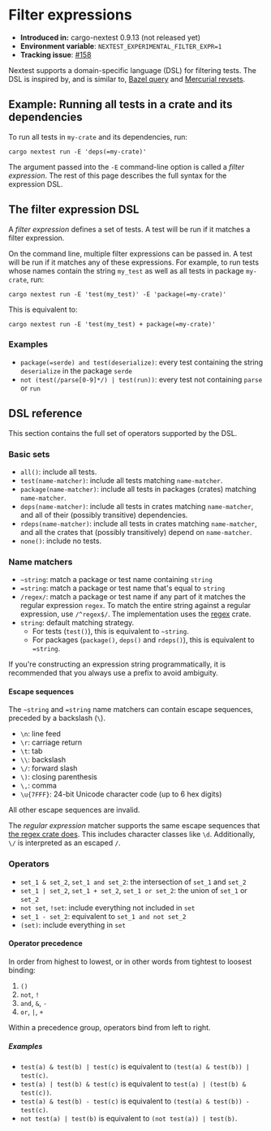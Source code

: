 # Filter expressions

* **Introduced in:** cargo-nextest 0.9.13 (not released yet)
* **Environment variable**: `NEXTEST_EXPERIMENTAL_FILTER_EXPR=1`
* **Tracking issue**: [#158](https://github.com/nextest-rs/nextest/issues/158)

Nextest supports a domain-specific language (DSL) for filtering tests. The DSL is inspired by, and is similar to, [Bazel query](https://bazel.build/docs/query-how-to) and [Mercurial revsets](https://www.mercurial-scm.org/repo/hg/help/revsets).

## Example: Running all tests in a crate and its dependencies

To run all tests in `my-crate` and its dependencies, run:

```
cargo nextest run -E 'deps(=my-crate)'
```

The argument passed into the `-E` command-line option is called a *filter expression*. The rest of this page describes the full syntax for the expression DSL.

## The filter expression DSL

A *filter expression* defines a set of tests. A test will be run if it matches a filter expression.

On the command line, multiple filter expressions can be passed in. A test will be run if it matches any of these expressions. For example, to run tests whose names contain the string `my_test` as well as all tests in package `my-crate`, run:

```
cargo nextest run -E 'test(my_test)' -E 'package(=my-crate)'
```

This is equivalent to:

```
cargo nextest run -E 'test(my_test) + package(=my-crate)'
```

### Examples

- `package(=serde) and test(deserialize)`: every test containing the string `deserialize` in the package `serde`
- `not (test(/parse[0-9]*/) | test(run))`: every test not containing `parse` or `run`

## DSL reference

This section contains the full set of operators supported by the DSL.

### Basic sets

- `all()`: include all tests.
- `test(name-matcher)`: include all tests matching `name-matcher`.
- `package(name-matcher)`: include all tests in packages (crates) matching `name-matcher`.
- `deps(name-matcher)`: include all tests in crates matching `name-matcher`, and all of their (possibly transitive) dependencies.
- `rdeps(name-matcher)`: include all tests in crates matching `name-matcher`, and all the crates that (possibly transitively) depend on `name-matcher`.
- `none()`: include no tests.

### Name matchers

- `~string`: match a package or test name containing `string`
- `=string`: match a package or test name that's equal to `string`
- `/regex/`: match a package or test name if any part of it matches the regular expression `regex`. To match the entire string against a regular expression, use `/^regex$/`. The implementation uses the [regex](https://github.com/rust-lang/regex) crate.
- `string`: default matching strategy.
    - For tests (`test()`), this is equivalent to `~string`.
    - For packages (`package()`, `deps()` and `rdeps()`), this is equivalent to `=string`.

If you're constructing an expression string programmatically, it is recommended that you always use a prefix to avoid ambiguity.

#### Escape sequences

The `~string` and `=string` name matchers can contain escape sequences, preceded by a backslash (`\`).

* `\n`: line feed
* `\r`: carriage return
* `\t`: tab
* `\\`: backslash
* `\/`: forward slash
* `\)`: closing parenthesis
* `\,`: comma
* `\u{7FFF}`: 24-bit Unicode character code (up to 6 hex digits)

All other escape sequences are invalid.

The *regular expression* matcher supports the same escape sequences that [the regex crate does](https://docs.rs/regex/latest/regex/#escape-sequences). This includes character classes like `\d`. Additionally, `\/` is interpreted as an escaped `/`.

### Operators

- `set_1 & set_2`, `set_1 and set_2`: the intersection of `set_1` and `set_2`
- `set_1 | set_2`, `set_1 + set_2`, `set_1 or set_2`: the union of `set_1` or `set_2`
- `not set`, `!set`: include everything not included in `set`
- `set_1 - set_2`: equivalent to `set_1 and not set_2`
- `(set)`: include everything in `set`

#### Operator precedence

In order from highest to lowest, or in other words from tightest to loosest binding:

1. `()`
2. `not`, `!`
3. `and`, `&`, `-`
4. `or`, `|`, `+`

Within a precedence group, operators bind from left to right.

##### Examples

- `test(a) & test(b) | test(c)` is equivalent to `(test(a) & test(b)) | test(c)`.
- `test(a) | test(b) & test(c)` is equivalent to `test(a) | (test(b) & test(c))`.
- `test(a) & test(b) - test(c)` is equivalent to `(test(a) & test(b)) - test(c)`.
- `not test(a) | test(b)` is equivalent to `(not test(a)) | test(b)`.
